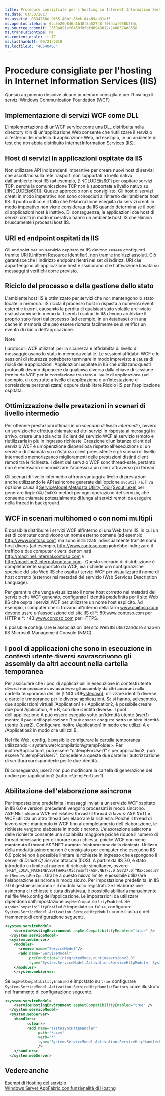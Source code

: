 ```yaml
---
title: Procedure consigliate per l'hosting in Internet Information Services (IIS)
ms.date: 03/30/2017
ms.assetid: 0834768e-9665-46bf-86eb-d4b09ab91af5
ms.openlocfilehash: 0ca5e20b846a1b10f5a52748ff06a4af958b2f4c
ms.sourcegitcommit: 2350a091ef6459f0fcfd894301242400374d8558
ms.translationtype: MT
ms.contentlocale: it-IT
ms.lasthandoff: 09/21/2018
ms.locfileid: "46540463"
---
```

# <a name="internet-information-services-hosting-best-practices"></a>Procedure consigliate per l'hosting in Internet Information Services (IIS)
Questo argomento descrive alcune procedure consigliate per l'hosting di servizi Windows Communication Foundation (WCF).  
  
## <a name="implementing-wcf-services-as-dlls"></a>Implementazione di servizi WCF come DLL  
 L'implementazione di un WCF service come una DLL distribuita nella directory \bin di un'applicazione Web consente che riutilizzare il servizio all'esterno del modello di applicazione Web, ad esempio, in un ambiente di test che non abbia distribuito Internet Information Services (IIS).  
  
## <a name="service-hosts-in-iis-hosted-applications"></a>Host di servizi in applicazioni ospitate da IIS  
 Non utilizzare API indipendenti imperative per creare nuovi host di servizi che ascoltano sulla rete trasporti non supportati a livello nativo dall'ambiente host IIS (ad esempio, [!INCLUDE[iis601](../../../../includes/iis601-md.md)] per ospitare servizi TCP, perché la comunicazione TCP non è supportata a livello nativo su [!INCLUDE[iis601](../../../../includes/iis601-md.md)]). Questo approccio non è consigliato. Gli host di servizi creati in modo imperativo non sono conosciuti all'interno dell'ambiente host IIS. Il punto critico è il fatto che l'elaborazione eseguita da servizi creati in modo imperativo non viene considerata da IIS quando determina se il pool di applicazioni host è inattivo. Di conseguenza, le applicazioni con host di servizi creati in modo imperativo hanno un ambiente host IIS che elimina bruscamente i processi host IIS.  
  
## <a name="uris-and-iis-hosted-endpoints"></a>URI ed endpoint ospitati da IIS  
 Gli endpoint per un servizio ospitato da IIS devono essere configurati tramite URI (Uniform Resource Identifier), non tramite indirizzi assoluti. Ciò garantisce che l'indirizzo endpoint rientri nel set di indirizzi URI che appartengono all'applicazione host e assicurano che l'attivazione basata su messaggi si verifichi come previsto.  
  
## <a name="state-management-and-process-recycling"></a>Riciclo del processo e della gestione dello stato  
 L'ambiente host IIS è ottimizzato per servizi che non mantengono lo stato locale in memoria. IIS ricicla il processo host in risposta a numerosi eventi esterni e interni, causando la perdita di qualsiasi stato volatile archiviato esclusivamente in memoria. I servizi ospitati in IIS devono archiviare il proprio stato fuori dal processo (ad esempio, in un database) o in una cache in memoria che può essere ricreata facilmente se si verifica un evento di riciclo dell'applicazione.  
  
> [!NOTE]
>  I protocolli WCF utilizzati per la sicurezza e affidabilità di livello di messaggio usano lo stato in memoria volatile. Le sessioni affidabili WCF e le sessioni di sicurezza potrebbero terminare in modo imprevisto a causa di ricicli delle applicazioni. Applicazioni ospitate in IIS che utilizzano questi protocolli devono dipendere da qualcosa diversa dalla chiave di sessione fornita da WCF per la correlazione tra stato a livello di applicazione (ad esempio, un costrutto a livello di applicazione o un'intestazione di correlazione personalizzata) oppure disabilitare Riciclo IIS per l'applicazione ospitata.  
  
## <a name="optimizing-performance-in-middle-tier-scenarios"></a>Ottimizzazione delle prestazioni in scenari di livello intermedio  
 Per ottenere prestazioni ottimali in un *scenario di livello intermedio*, ovvero un servizio che effettua chiamate ad altri servizi in risposta ai messaggi in arrivo, creare una sola volta il client del servizio WCF al servizio remoto e riutilizzarla in più in ingresso richieste. Creazione di un'istanza client del servizio WCF è un'operazione dispendiosa rispetto all'esecuzione di un servizio di chiamata su un'istanza client preesistente e gli scenari di livello intermedio memorizzando miglioramenti delle prestazioni distinti client remoti tra le richieste. I client del servizio WCF sono thread-safe, pertanto non è necessario sincronizzare l'accesso a un client attraverso più thread.  
  
 Gli scenari di livello intermedio offrono vantaggi a livello di prestazioni anche utilizzando le API asincrone generate dall'opzione `svcutil /a`. Il `/a` opzione causa il [ServiceModel Metadata Utility Tool (Svcutil.exe)](../../../../docs/framework/wcf/servicemodel-metadata-utility-tool-svcutil-exe.md) per generare `BeginXXX/EndXXX` metodi per ogni operazione del servizio, che consente chiamate potenzialmente di lunga ai servizi remoti da eseguire nella thread in background.  
  
## <a name="wcf-in-multi-homed-or-multi-named-scenarios"></a>WCF in scenari multihomed o con nomi multipli  
 È possibile distribuire i servizi WCF all'interno di una Web farm IIS, in cui un set di computer condividono un nome esterno comune (ad esempio http://www.contoso.com) ma sono indirizzati individualmente tramite nomi host diversi (ad esempio, http://www.contoso.com potrebbe indirizzare il traffico a due computer diversi denominati http://machine1.internal.contoso.com e http://machine2.internal.contoso.com). Questo scenario di distribuzione è completamente supportato da WCF, ma richiede una configurazione speciale del sito Web IIS che ospita i servizi WCF per visualizzare il nome di host corretto (esterno) nei metadati del servizio (Web Services Description Language).  
  
 Per garantire che venga visualizzato il nome host corretto nei metadati del servizio che WCF generato, configurare l'identità predefinita per il sito Web IIS che ospita i servizi WCF per utilizzare un nome host esplicito. Ad esempio, i computer che si trovano all'interno della farm www.contoso.com devono usare un'associazione del sito IIS di *: 80:www.contoso.com per HTTP e \*: 443:www.contoso.com per HTTPS.  
  
 È possibile configurare le associazioni del sito Web IIS utilizzando lo snap-in IIS Microsoft Management Console (MMC).  
  
## <a name="application-pools-running-in-different-user-contexts-overwrite-assemblies-from-other-accounts-in-the-temporary-folder"></a>I pool di applicazioni che sono in esecuzione in contesti utente diversi sovrascrivono gli assembly da altri account nella cartella temporanea  
 Per assicurare che i pool di applicazioni in esecuzione in contesti utente diversi non possano sovrascrivere gli assembly da altri account nella cartella temporanea dei file [!INCLUDE[vstecasp](../../../../includes/vstecasp-md.md)], utilizzare identità diverse e cartelle temporanee per le diverse applicazioni. Se si hanno, ad esempio, due applicazioni virtuali /Application1 e / Application2, è possibile creare due pool Application, A e B, con due identità diverse. Il pool dell'applicazione A può essere eseguito sotto un'identità utente (user1) mentre il pool dell'applicazione B può essere eseguito sotto un'altra identità utente (user2). Configurare inoltre /Application1 in modo che utilizzi A e /Application2 in modo che utilizzi B.  
  
 Nel file Web. config, è possibile configurare la cartella temporanea utilizzando \< system.web/compilation/@tempFolder>. Per inoltre/Application1, può essere "c:\tempForUser1" e per application2, può essere "c:\tempForUser2". Concedere a queste due cartelle l'autorizzazione di scrittura corrispondente per le due identità.  
  
 Di conseguenza, user2 non può modificare la cartella di generazione del codice per /application2 (sotto c:\tempForUser1).  
  
## <a name="enabling-asynchronous-processing"></a>Abilitazione dell'elaborazione asincrona  
 Per impostazione predefinita i messaggi inviati a un servizio WCF ospitato in IIS 6.0 e versioni precedenti vengono processati in modo sincrono. ASP.NET chiama WCF nel relativo thread (il thread di lavoro ASP.NET) e WCF utilizza un altro thread per elaborare la richiesta. Poiché il thread di lavoro viene mantenuto in WCF fino al completamento dell'elaborazione, le richieste vengono elaborate in modo sincrono. L'elaborazione asincrona delle richieste consente una scalabilità maggiore poiché riduce il numero di thread necessarie per elaborare una richiesta, poiché WCF non viene mantenuto il thread ASP.NET durante l'elaborazione della richiesta. Utilizzo della modalità asincrona non è consigliato per computer che eseguono IIS 6.0 poiché non è possibile limitare le richieste in ingresso che espongono il server di *Denial Of Service* attacchi (DOS). A partire da IIS 7.0, è stato introdotto un limite al numero di richieste simultanee, ovvero `[HKEY_LOCAL_MACHINE\SOFTWARE\Microsoft\ASP.NET\2.0.50727.0]"MaxConcurrentRequestsPerCpu`. Grazie a questo nuovo limite, è possibile utilizzare l'elaborazione asincrona in modo sicuro.  Per impostazione predefinita, in IIS 7.0 il gestore asincrono e il modulo sono registrati. Se l'elaborazione asincrona di richieste è stata disattivata, è possibile abilitarla manualmente nel file Web.config dell'applicazione. Le impostazioni da utilizzare dipendono dall'impostazione `aspNetCompatibilityEnabled`. Se `aspNetCompatibilityEnabled` è impostato su `false`, configurare `System.ServiceModel.Activation.ServiceHttpModule` come illustrato nel frammento di configurazione seguente.  
  
```xml  
<system.serviceModel>  
    <serviceHostingEnvironment aspNetCompatibilityEnabled="false" />      
  </system.serviceModel>  
  <system.webServer>  
    <modules>  
      <remove name="ServiceModel"/>  
      <add name="ServiceModel"   
           preCondition="integratedMode,runtimeVersionv2.0"   
           type="System.ServiceModel.Activation.ServiceHttpModule, System.ServiceModel,Version=3.0.0.0, Culture=neutral, PublicKeyToken=b77a5c561934e089"/>  
    </modules>  
    </system.webServer>  
```  
  
 Se `aspNetCompatibilityEnabled` è impostato su `true`, configurare `System.ServiceModel.Activation.ServiceHttpHandlerFactory` come illustrato nel frammento di configurazione seguente.  
  
```xml  
<system.serviceModel>  
    <serviceHostingEnvironment aspNetCompatibilityEnabled="true" />      
  </system.serviceModel>  
  <system.webServer>  
    <handlers>  
          <clear/>  
          <add name="TestAsyncHttpHandler"   
               path="*.svc"   
               verb="*"   
               type="System.ServiceModel.Activation.ServiceHttpHandlerFactory, System.ServiceModel, Version=3.0.0.0, Culture=neutral, PublicKeyToken=b77a5c561934e089"           
               />  
    </handlers>      
  </system.webServer>  
```  
  
## <a name="see-also"></a>Vedere anche  
 [Esempi di Hosting del servizio](https://msdn.microsoft.com/library/f703a3f6-0fba-418a-a92f-7ce75ccfa47e)  
 [Windows Server AppFabric con funzionalità di Hosting](https://go.microsoft.com/fwlink/?LinkId=201276)
